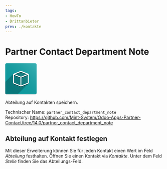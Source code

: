 ```yaml
---
tags:
- HowTo
- Drittanbieter
prev: ./kontakte
---
```

# Partner Contact Department Note
![icon_oms_box](assets/icon_oms_box.png)

Abteilung auf Kontakten speichern. 

Technischer Name: `partner_contact_department_note`\
Repository: <https://github.com/Mint-System/Odoo-Apps-Partner-Contact/tree/14.0/partner_contact_department_note>

## Abteilung auf Kontakt festlegen

Mit dieser Erweiterung können Sie für jeden Kontakt einen Wert im Feld *Abteilung* festhalten. Öffnen Sie einen Kontakt via *Kontakte*. Unter dem Feld *Stelle* finden Sie das Abteilungs-Feld.
